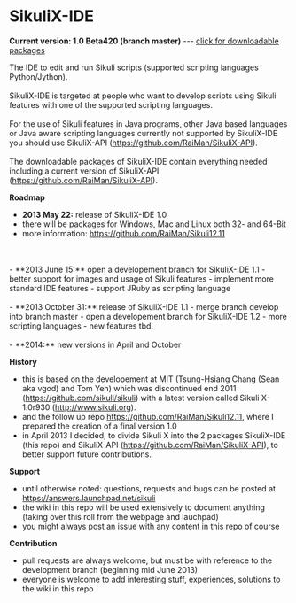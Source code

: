 SikuliX-IDE
===========

**Current version: 1.0 Beta420 (branch master)** --- [click for downloadable packages](https://github.com/RaiMan/SikuliX-IDE/wiki/Packages)

The IDE to edit and run Sikuli scripts (supported scripting languages Python/Jython).
<br /><br />
SikuliX-IDE is targeted at people who want to develop scripts using Sikuli features with one of the supported scripting languages.
<br /><br />
For the use of Sikuli features in Java programs, other Java based languages or Java aware scripting languages currently not supported by SikuliX-IDE you should use SikuliX-API (https://github.com/RaiMan/SikuliX-API). 
<br /><br />
The downloadable packages of SikuliX-IDE contain everything needed <br />
including a current version of SikuliX-API (https://github.com/RaiMan/SikuliX-API).

**Roadmap**
 - **2013 May 22:** release of SikuliX-IDE 1.0
  - there will be packages for Windows, Mac and Linux both 32- and 64-Bit
  - more information: https://github.com/RaiMan/Sikuli12.11
<br />
<br />
 - **2013 June 15:** open a developement branch for SikuliX-IDE 1.1
  - better support for images and usage of Sikuli features
  - implement more standard IDE features
  - support JRuby as scripting language
<br />
<br />
 - **2013 October 31:** release of SikuliX-IDE 1.1
  - merge branch develop into branch master
  - open a developement branch for SikuliX-IDE 1.2
  - more scripting languages
  - new features tbd.
<br />
<br />
 - **2014:** new versions in April and October

**History**
 - this is based on the developement at MIT (Tsung-Hsiang Chang (Sean aka vgod) and Tom Yeh) which was discontinued end 2011 (https://github.com/sikuli/sikuli) with a latest version called Sikuli X-1.0r930 (http://www.sikuli.org).
 - and the follow up repo https://github.com/RaiMan/Sikuli12.11, where I prepared the creation of a final version 1.0
 - in April 2013 I decided, to divide Sikuli X into the 2 packages SikuliX-IDE (this repo) and SikuliX-API (https://github.com/RaiMan/SikuliX-API), to better support future contributions.

**Support**
 - until otherwise noted: questions, requests and bugs can be posted at https://answers.launchpad.net/sikuli
 - the wiki in this repo will be used extensively to document anything (taking over this roll from the webpage and lauchpad)
 - you might always post an issue with any content in this repo of course

**Contribution**
 - pull requests are always welcome, but must be with reference to the development branch (beginning mid June 2013)
 - everyone is welcome to add interesting stuff, experiences, solutions to the wiki in this repo
